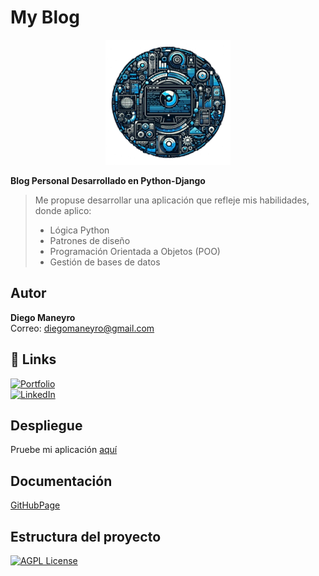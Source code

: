 # My Blog
<p align="center">
    <img src="static/logo-blog.png" alt="logo" width="200">
</p>

**Blog Personal Desarrollado en Python-Django**

> Me propuse desarrollar una aplicación que refleje mis habilidades, donde aplico:
> - Lógica Python
> - Patrones de diseño
> - Programación Orientada a Objetos (POO)
> - Gestión de bases de datos

## Autor

**Diego Maneyro**  
Correo: [diegomaneyro@gmail.com](mailto:diegomaneyro@gmail.com)

## 🔗 Links

[![Portfolio](https://img.shields.io/badge/my_portfolio-000?style=for-the-badge&logo=ko-fi&logoColor=white)](https://sites.google.com/view/diegodev/acerca-de-m%C3%AD)  
[![LinkedIn](https://img.shields.io/badge/linkedin-0A66C2?style=for-the-badge&logo=linkedin&logoColor=white)](https://www.linkedin.com/in/diego-maneyro)

## Despliegue

Pruebe mi aplicación [aquí](http://www.render.com "Despliegue de app")

## Documentación
[GitHubPage](https://diegomaneyro.github.io/My_Blog/)

## Estructura del proyecto


[![AGPL License](https://img.shields.io/badge/license-AGPL-blue.svg)](http://www.gnu.org/licenses/agpl-3.0)
